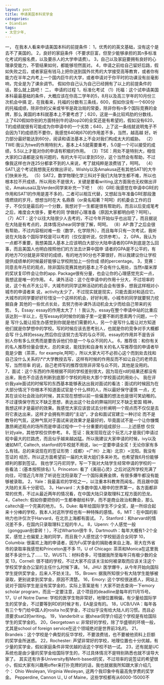 ```yaml
---
layout: post
title: 申请美国本科奖学金
categories:
- Diandian
tags:
- 太空少年, 
---
```

一， 在我本人看来申请美国本科的前提条件： 1，优秀的的英文基础，没有这个是去不了美国的。 2，良好的家庭条件（不要求巨富，但至少能够承担的其n多标准化考试的报名费，以及要杀人的大学申请费）。 3，自己以及家庭要拥有良好的心理承受能力，不管结果如何，都能够坦然面对。 4，申请之前给自己留好后路，假如失败之后，或者家庭有钱马上把你送到国外优秀的大学接受高等教育，或者你有能力在半年之内考上一个国内巨牛的大学，或者申请对于你平时的功课没有丝毫影响，完全是为了课余调节。 假如你自己认为自己已经拥有了以上的前提条件的话，那么就上路吧！ 二， 申请的过程 1，标准化考试 （1）托福：这个试申请美国本科最最基础的条件，大概应该在你高二学年的5，8月以及高三学年的10月份三次机会中搞 定，在我看来，托福的分数有三条线，600，假如你没有一个600分的托福成绩，除非你的父亲或爷爷是政治局的常委，除非你有n多个国际竞赛的金牌，那么 美国的本科就基本上不要考虑了；620，这是一条比较鸡肋的分数线，上了620假如你别的方面特别牛的话top20的全奖还是有希望的，假如没有620， T的成绩就很有可能成为你申请中的一个劣势；640，上了这一条线就说明鬼子不会因为T的成绩而不要你，我感觉640和670的作用差不多，当然，越高越 好。听力部分最好能达到60分，阅读和语法基本上不会对我们构成太大的威胁。 （2）TWE:我认为twe的作用特别大，基本上4.5就需要重考，5.0是一个可以接受的成绩，5.5以上才能对你的申请有积极的作用。 （3）TSE：用处不是特别大，相信大家的口语都是没有问题的，有的大牛可以拿到55分，这个当然会有帮助，不过像我这样也许连25分都拿不到的人来说，考了就纯粹是浪费钱了，呵呵。 （4）SAT1,这个考试我想我无权做出评论，Wishly以及Amakusa还有其他SAT1的大牛们快来补充。 （5）SAT2，数学物理化学三科对于我们大陆学生都不难，所以也根本拉不开成绩，所以用处不是很大，关键是要看writing,这方面我也无权做出评论，Amakusa以及Verden同学来补充一下吧！ （6）GRE:我感觉在申请中GRE的作用和SAT1的作用是差不多的，二者可以相互代替，又想起当年准备GRE那段激情燃烧的岁月，想想当时在大 名鼎鼎（or臭名昭著？呵呵）的机委会工作的日子，不仅仅是最后的一个分数，我想对于一生都是很有帮助的。而且以后变成笔考之后，难度会大很多，要考的同 学做好心理准备（原因大家都明白吧？呵呵）。 （7）ACT：这个以往大陆很少人去考的，不过今年开始似乎也出现了，而且据说在大陆是有考点的，具体情况shear同学很了解，呵呵。 （8）AP:靠了之后会很有帮助，不过内容相对难一些（数学，化学除外），而且每年只有一次考试，我听说在大陆各个国际学校是可以考的（仅仅是听说，仅供参考）。 2，GPA，我认为一点都不重要，我想美国人基本上应该明白大部分大陆申请者的GPA到底是怎么回事，而且美国人也明白按照他们的方法去计算中国申 请者的GPA是不公平的，有的地方70分就是非常好的成绩，有的地方90分也不算很好，所以我建议你让学校提供成绩单的时候最好能够让学校附加上一份你成 绩的percentage。 3，竞赛： 同意去年丹尼的观点，除非国际竞赛其他的基本上不会有什么用处，当然n厘米厚的奖状复印件会让你的app. Package很有分量，也会让你的心理感觉充实一点，我想这是唯一的作用。 4，课外活动：这个在申请中的作用十分大，不过坦率的说，这个有点不太公平，大城市的同学这种活动的机会会有很多，想我这样相对小城市的申请者来 说，activity太少了，不过现实就是现实，只能去面对和适应它。大城市的同学要好好珍惜没一个这样的机会，好好利用，小城市的同学就要努力挖掘自身 其他的一些优点长处，去努力弥补课外活动机会太少而给自己带来的劣势。 5，Essay: essay的作用太大了！！我认为，essay在整个申请中站的比重应该达到一半以上，在写essay的时候你的脑子里一定要不断的思索两个问题，一个是 写什么能让招生办感觉到你就是他们需要的人，另一个是写什么能让对方知道他们就是你梦想中的学校。写的时候应该去思考别人，也就是你的竞争对手大概都会写 什么样的essay,然后你应该努力去写的与众不同，essay的作用并不是告诉别人你有多么优秀而是要告诉他们你是一个与众不同的人。 6，推荐信：和你有关的名人推荐份量会很大，总的来说，能找到和自身有关的名人写推荐信的申请者毕竟是少数（茶茶，for example,呵呵），所以大家大可不必担心这个而到处去找和自己没什么关系的\\\*\\\*大学教授去写，这样有时候的作用反而不如让自己的老师去写，当然坦率 的说，自己老师写的推荐信除非非常与众不同，其他是没用的。 7，面试：这个东西的作用根据不同的学校差别很大，因为现在rd的结果还都没有出来，我也不合适去判断到底那个学校的用处大那个学校面试的用处小。 我在评价我yale面试的时候写的东西基本能够表达出我对面试的看法：面试的时候因为在大部分情况下你根本不知道面试官是个什么样的人，所以最好保守谨慎 一点，尤其在谈论社会政治的时候，其实现在想想以前一些偏激的想法也是很可笑幼稚的。不过谨慎保守而又不缺乏思想，表达出这个社会的弊端同时又不缺乏爱国 精神，我想这样才是最好的效果。我感觉大家应该尝试去分析阐明一个观点而不仅仅是去将它表达出来，这样才会拥有所谓的“主动”，才会和面试官建立一种讨论 而不是教导的气氛，这种气氛对于面试来说效果才是最好的，毕竟面试不是一个让你慷慨激昂阐述观点的场所而是申请过程中一个十分重要的组成部分……上述感想 仅仅针对yale，其他学校仅供参考。 8，签证：我发现现在这个玩艺儿才是我们申请过程中最大的拦路虎，而且似乎越来越凶猛。所以我建议大家申请的时候，ivy以及诸如MIT, Caltech, stanford的牛校就不用说，lac一定要申请全奖！无论你家有多么有钱。总的来说现在的签证形势：成都〉=广州〉上海〉北京〉=沈阳。我没有签证的 经历，所以这方面希望前一届的大哥大姐们多来补充。也希望我6月份能够顺利的那到签证。 我也学习丹尼同学，写一下我对大陆学生经常申请的学校的一些看法：(基本按照排名) 1，Princeton: 看了《美丽心灵》之后对这所学校充满了向往，可惜近几年除了听说在沈阳录取了一个国际奥赛金牌，有很多爆牛都没有能够被录取。 2，Yale：我最喜欢的学校之一，以注重本科教育而闻名，而且跟中国大陆的关系十分密切。 3，Harvard：大多数中国人眼中的世界第一，各方面都非常的优秀，不过从最近两年的情况看，在中国大陆只录取理科工程方面的恐龙。 4，Caltech: 假如你要把你的一生都奉献给科学，而不是商业政治和舞会，那么caltech是一个完美的地方。 5，Duke: 每年给国际学生不少全奖，是一所综合起来十分棒的学校，我本人对这所学校也有一种特殊的感情。 6，MIT：在中国的影响力也许仅次于Harvard，在北京上海都有面试。 7，Stanford：和harvard的情况差不多，在国内只录取理科工程的牛人。 8，Upenn: 个人感觉一般（gongguan别拿砖！），不过Wharton很牛 9，Dartmouth：每年大概有1-2个全奖，感觉上也偏爱上海的同学，而且我个人感觉这个学校挺适合女同学 10，Columbia: 很喜欢上海的申请者，因为Fu奖学金的捐助者来自上海，哥大在外省市的录取率我感觉和Princeton差不多 11，U of Chicago: 茶茶和Monica在这里我就不多说什么了…… 12，WUSTL：材料奇多，可惜据我所至每年只有极少数的全奖 13，Cornell: 很不错的学校，不过大家不应该关注如何被录取而应该关注这个学校奖学金办公室的主任什么时候下课。 14，JHU: 医学爆牛，从今年开始向国际学生提供奖学金，后来人不妨关注。 15，Brown: 据我所知很少有大陆学生能够被录取，更别说拿到奖学金，原因不清楚。 16，Emory: 这个学校很迷惑人，网站上说对于国际学生是没有奖学金的，实际上答案是有！大家不妨去查询一下emory scholar program，而且一定要注意，这个项目的deadline是每年的11月15号。 17，U of Notre Dame: 学校的医学生物非常好，地理位置稍偏，有少量给国际学生的奖学金，不过要等到RD的时候才有，EA是没有的。 18，UCB/UVA：每年各有三个专门给中国人的rosita ho奖学金，不过似乎没有给大陆人的习惯。而且必须要求sat2的writing。 19，Vanderbilt u: 据shear同学介绍这个学校是有给国际学生的奖学金的。 20，Georgetown u: 非常好的学校，除了华盛顿的环境一般，尤其是school of foreign service在这个领域绝对是世界前3名的。 21，Brandeis：这个学校是个典型的反华学校，不要浪费钱，也不要被他资料上巨额的奖学金所迷惑。 22，Rochester: 声望非常好的学校，地理位置也十分优越，有少量的奖学金，假如家庭条件非常优越的话这个学校不妨一试。 23，还有就是UC系统也是由少量的奖学金给国际学生的，不过具体情况不是特别熟悉也就不误导大家了。 其实还有许多University有Merit-based的奖，不过坦率的说签证的希望很小，假如大家有兴趣用offer来打扑克牌的的话，我也就据我所知跟大家介绍几个： Ohio Wesleyan, Virginia Wesleyan, 这两个我印象中有最高免学费的奖学金。 Pepperdine, Cannon U., U of Maine，这些学校都有从6000-15000不